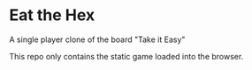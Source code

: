 # Eat the Hex

A single player clone of the board "Take it Easy"

This repo only contains the static game loaded into the browser.
